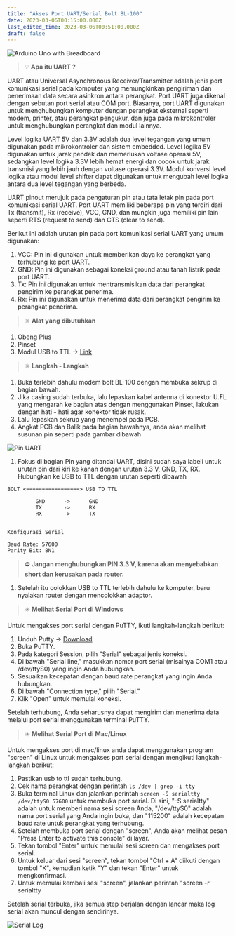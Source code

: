 ```yaml
---
title: "Akses Port UART/Serial Bolt BL-100"
date: 2023-03-06T00:15:00.000Z
last_edited_time: 2023-03-06T00:51:00.000Z
draft: false
---
```


![Arduino Uno with Breadboard](https://www.dropbox.com/s/441o1crneg5q2rq/787835ec57346a611a7aea2505bf6c57cb12cf678109bcb9afb7e503ea4456be.jpg?dl=0&raw=1)


> 💡 **Apa itu UART ?**


UART atau Universal Asynchronous Receiver/Transmitter adalah jenis port komunikasi serial pada komputer yang memungkinkan pengiriman dan penerimaan data secara asinkron antara perangkat. Port UART juga dikenal dengan sebutan port serial atau COM port. Biasanya, port UART digunakan untuk menghubungkan komputer dengan perangkat eksternal seperti modem, printer, atau perangkat pengukur, dan juga pada mikrokontroler untuk menghubungkan perangkat dan modul lainnya.


Level logika UART 5V dan 3.3V adalah dua level tegangan yang umum digunakan pada mikrokontroler dan sistem embedded. Level logika 5V digunakan untuk jarak pendek dan memerlukan voltase operasi 5V, sedangkan level logika 3.3V lebih hemat energi dan cocok untuk jarak transmisi yang lebih jauh dengan voltase operasi 3.3V. Modul konversi level logika atau modul level shifter dapat digunakan untuk mengubah level logika antara dua level tegangan yang berbeda.


UART pinout merujuk pada pengaturan pin atau tata letak pin pada port komunikasi serial UART. Port UART memiliki beberapa pin yang terdiri dari Tx (transmit), Rx (receive), VCC, GND, dan mungkin juga memiliki pin lain seperti RTS (request to send) dan CTS (clear to send).


Berikut ini adalah urutan pin pada port komunikasi serial UART yang umum digunakan:

1. VCC: Pin ini digunakan untuk memberikan daya ke perangkat yang terhubung ke port UART.
2. GND: Pin ini digunakan sebagai koneksi ground atau tanah listrik pada port UART.
3. Tx: Pin ini digunakan untuk mentransmisikan data dari perangkat pengirim ke perangkat penerima.
4. Rx: Pin ini digunakan untuk menerima data dari perangkat pengirim ke perangkat penerima.

> ✳️ **Alat yang dibutuhkan**

1. Obeng Plus
2. Pinset
3. Modul USB to TTL → [Link](https://www.tokopedia.com/search?q=usb+to+ttl+pl2303)

> ✳️ **Langkah - Langkah**

1. Buka terlebih dahulu modem bolt BL-100 dengan membuka sekrup di bagian bawah.
2. Jika casing sudah terbuka, lalu lepaskan kabel antenna di konektor U.FL yang mengarah ke bagian atas dengan menggunakan Pinset, lakukan dengan hati - hati agar konektor tidak rusak.
3. Lalu lepaskan sekrup yang menempel pada PCB.
4. Angkat PCB dan Balik pada bagian bawahnya, anda akan melihat susunan pin seperti pada gambar dibawah.

![Pin UART](https://www.dropbox.com/s/cwjoj116n0tnpms/a04891839abf9dd73a1d9b15a8dc4e178d8c7b0c8bd10d1f4aba66549611df4b.jpeg?dl=0&raw=1)

1. Fokus di bagian Pin yang ditandai UART, disini sudah saya labeli untuk urutan pin dari kiri ke kanan dengan urutan 3.3 V, GND, TX, RX. Hubungkan ke USB to TTL dengan urutan seperti dibawah

```text
BOLT <=================> USB TO TTL

	 	 GND      ->      GND
		 TX       ->      RX
	 	 RX       ->      TX


Konfigurasi Serial

Baud Rate: 57600
Parity Bit: 8N1
```


> ⛔ **Jangan menghubungkan PIN 3.3 V, karena akan menyebabkan short dan kerusakan pada router.**

1. Setelah itu colokkan USB to TTL terlebih dahulu ke komputer, baru nyalakan router dengan mencolokkan adaptor.

> ✳️ **Melihat Serial Port di Windows**


Untuk mengakses port serial dengan PuTTY, ikuti langkah-langkah berikut:

1. Unduh Putty → [Download](https://www.putty.org/)
2. Buka PuTTY.
3. Pada kategori Session, pilih "Serial" sebagai jenis koneksi.
4. Di bawah "Serial line," masukkan nomor port serial (misalnya COM1 atau /dev/ttyS0) yang ingin Anda hubungkan.
5. Sesuaikan kecepatan dengan baud rate perangkat yang ingin Anda hubungkan.
6. Di bawah "Connection type," pilih "Serial."
7. Klik "Open" untuk memulai koneksi.

Setelah terhubung, Anda seharusnya dapat mengirim dan menerima data melalui port serial menggunakan terminal PuTTY.


> ✳️ **Melihat Serial Port di Mac/Linux**


Untuk mengakses port di mac/linux anda dapat menggunakan program "screen" di Linux untuk mengakses port serial dengan mengikuti langkah-langkah berikut:

1. Pastikan usb to ttl sudah terhubung.
2. Cek nama perangkat dengan perintah `ls /dev | grep -i tty`
3. Buka terminal Linux dan jalankan perintah `screen -S serialtty /dev/ttyS0 57600` untuk membuka port serial. Di sini, "-S serialtty" adalah untuk memberi nama sesi screen Anda, "/dev/ttyS0" adalah nama port serial yang Anda ingin buka, dan "115200" adalah kecepatan baud rate untuk perangkat yang terhubung.
4. Setelah membuka port serial dengan "screen", Anda akan melihat pesan "Press Enter to activate this console" di layar.
5. Tekan tombol "Enter" untuk memulai sesi screen dan mengakses port serial.
6. Untuk keluar dari sesi "screen", tekan tombol "Ctrl + A" diikuti dengan tombol "K", kemudian ketik "Y" dan tekan "Enter" untuk mengkonfirmasi.
7. Untuk memulai kembali sesi "screen", jalankan perintah "screen -r serialtty

Setelah serial terbuka, jika semua step berjalan dengan lancar maka log serial akan muncul dengan sendirinya.


![Serial Log](https://www.dropbox.com/s/e3posddeln59ea3/bee08c929646cbfa328a645483ccf65485a8824cc90ccee7213e62bc82f249f0.png?dl=0&raw=1)

